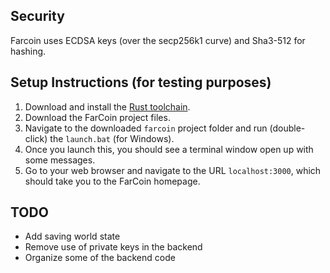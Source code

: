 ## Security
Farcoin uses ECDSA keys (over the secp256k1 curve) and Sha3-512 for hashing.

## Setup Instructions (for testing purposes)
1. Download and install the [Rust toolchain](https://www.rust-lang.org/learn/get-started).
2. Download the FarCoin project files.
3. Navigate to the downloaded `farcoin` project folder and run (double-click) the `launch.bat` (for Windows).
4. Once you launch this, you should see a terminal window open up with some messages.
5. Go to your web browser and navigate to the URL `localhost:3000`, which should take you to the FarCoin homepage.

## TODO
* Add saving world state
* Remove use of private keys in the backend
* Organize some of the backend code
